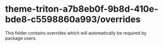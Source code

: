 # theme-triton-a7b8eb0f-9b8d-410e-bde8-c5598860a993/overrides

This folder contains overrides which will automatically be required by package users.
